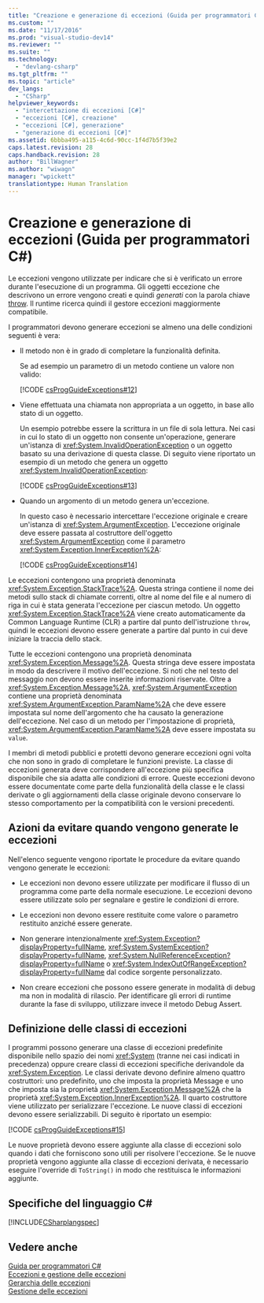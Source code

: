```yaml
---
title: "Creazione e generazione di eccezioni (Guida per programmatori C#) | Microsoft Docs"
ms.custom: ""
ms.date: "11/17/2016"
ms.prod: "visual-studio-dev14"
ms.reviewer: ""
ms.suite: ""
ms.technology: 
  - "devlang-csharp"
ms.tgt_pltfrm: ""
ms.topic: "article"
dev_langs: 
  - "CSharp"
helpviewer_keywords: 
  - "intercettazione di eccezioni [C#]"
  - "eccezioni [C#], creazione"
  - "eccezioni [C#], generazione"
  - "generazione di eccezioni [C#]"
ms.assetid: 6bbba495-a115-4c6d-90cc-1f4d7b5f39e2
caps.latest.revision: 28
caps.handback.revision: 28
author: "BillWagner"
ms.author: "wiwagn"
manager: "wpickett"
translationtype: Human Translation
---
```

# Creazione e generazione di eccezioni (Guida per programmatori C#)
Le eccezioni vengono utilizzate per indicare che si è verificato un errore durante l'esecuzione di un programma.  Gli oggetti eccezione che descrivono un errore vengono creati e quindi *generati* con la parola chiave [throw](../../../csharp/language-reference/keywords/throw.md).  Il runtime ricerca quindi il gestore eccezioni maggiormente compatibile.  
  
 I programmatori devono generare eccezioni se almeno una delle condizioni seguenti è vera:  
  
-   Il metodo non è in grado di completare la funzionalità definita.  
  
     Se ad esempio un parametro di un metodo contiene un valore non valido:  
  
     [!CODE [csProgGuideExceptions#12](../CodeSnippet/VS_Snippets_VBCSharp/csProgGuideExceptions#12)]  
  
-   Viene effettuata una chiamata non appropriata a un oggetto, in base allo stato di un oggetto.  
  
     Un esempio potrebbe essere la scrittura in un file di sola lettura.  Nei casi in cui lo stato di un oggetto non consente un'operazione, generare un'istanza di <xref:System.InvalidOperationException> o un oggetto basato su una derivazione di questa classe.  Di seguito viene riportato un esempio di un metodo che genera un oggetto <xref:System.InvalidOperationException>:  
  
     [!CODE [csProgGuideExceptions#13](../CodeSnippet/VS_Snippets_VBCSharp/csProgGuideExceptions#13)]  
  
-   Quando un argomento di un metodo genera un'eccezione.  
  
     In questo caso è necessario intercettare l'eccezione originale e creare un'istanza di <xref:System.ArgumentException>.  L'eccezione originale deve essere passata al costruttore dell'oggetto <xref:System.ArgumentException> come il parametro <xref:System.Exception.InnerException%2A>:  
  
     [!CODE [csProgGuideExceptions#14](../CodeSnippet/VS_Snippets_VBCSharp/csProgGuideExceptions#14)]  
  
 Le eccezioni contengono una proprietà denominata <xref:System.Exception.StackTrace%2A>.  Questa stringa contiene il nome dei metodi sullo stack di chiamate correnti, oltre al nome del file e al numero di riga in cui è stata generata l'eccezione per ciascun metodo.  Un oggetto <xref:System.Exception.StackTrace%2A> viene creato automaticamente da Common Language Runtime \(CLR\) a partire dal punto dell'istruzione `throw`, quindi le eccezioni devono essere generate a partire dal punto in cui deve iniziare la traccia dello stack.  
  
 Tutte le eccezioni contengono una proprietà denominata <xref:System.Exception.Message%2A>.  Questa stringa deve essere impostata in modo da descrivere il motivo dell'eccezione.  Si noti che nel testo del messaggio non devono essere inserite informazioni riservate.  Oltre a <xref:System.Exception.Message%2A>, <xref:System.ArgumentException> contiene una proprietà denominata <xref:System.ArgumentException.ParamName%2A> che deve essere impostata sul nome dell'argomento che ha causato la generazione dell'eccezione.  Nel caso di un metodo per l'impostazione di proprietà, <xref:System.ArgumentException.ParamName%2A> deve essere impostata su `value`.  
  
 I membri di metodi pubblici e protetti devono generare eccezioni ogni volta che non sono in grado di completare le funzioni previste.  La classe di eccezioni generata deve corrispondere all'eccezione più specifica disponibile che sia adatta alle condizioni di errore.  Queste eccezioni devono essere documentate come parte della funzionalità della classe e le classi derivate o gli aggiornamenti della classe originale devono conservare lo stesso comportamento per la compatibilità con le versioni precedenti.  
  
## Azioni da evitare quando vengono generate le eccezioni  
 Nell'elenco seguente vengono riportate le procedure da evitare quando vengono generate le eccezioni:  
  
-   Le eccezioni non devono essere utilizzate per modificare il flusso di un programma come parte della normale esecuzione.  Le eccezioni devono essere utilizzate solo per segnalare e gestire le condizioni di errore.  
  
-   Le eccezioni non devono essere restituite come valore o parametro restituito anziché essere generate.  
  
-   Non generare intenzionalmente <xref:System.Exception?displayProperty=fullName>, <xref:System.SystemException?displayProperty=fullName>, <xref:System.NullReferenceException?displayProperty=fullName> o <xref:System.IndexOutOfRangeException?displayProperty=fullName> dal codice sorgente personalizzato.  
  
-   Non creare eccezioni che possono essere generate in modalità di debug ma non in modalità di rilascio.  Per identificare gli errori di runtime durante la fase di sviluppo, utilizzare invece il metodo Debug Assert.  
  
## Definizione delle classi di eccezioni  
 I programmi possono generare una classe di eccezioni predefinite disponibile nello spazio dei nomi <xref:System> \(tranne nei casi indicati in precedenza\) oppure creare classi di eccezioni specifiche derivandole da <xref:System.Exception>.  Le classi derivate devono definire almeno quattro costruttori: uno predefinito, uno che imposta la proprietà Message e uno che imposta sia la proprietà <xref:System.Exception.Message%2A> che la proprietà <xref:System.Exception.InnerException%2A>.  Il quarto costruttore viene utilizzato per serializzare l'eccezione.  Le nuove classi di eccezioni devono essere serializzabili.  Di seguito è riportato un esempio:  
  
 [!CODE [csProgGuideExceptions#15](../CodeSnippet/VS_Snippets_VBCSharp/csProgGuideExceptions#15)]  
  
 Le nuove proprietà devono essere aggiunte alla classe di eccezioni solo quando i dati che forniscono sono utili per risolvere l'eccezione.  Se le nuove proprietà vengono aggiunte alla classe di eccezioni derivata, è necessario eseguire l'override di `ToString()` in modo che restituisca le informazioni aggiunte.  
  
## Specifiche del linguaggio C\#  
 [!INCLUDE[CSharplangspec](../../../csharp/language-reference/keywords/includes/csharplangspec_md.md)]  
  
## Vedere anche  
 [Guida per programmatori C\#](../../../csharp/programming-guide/index.md)   
 [Eccezioni e gestione delle eccezioni](../../../csharp/programming-guide/exceptions/exceptions-and-exception-handling.md)   
 [Gerarchia delle eccezioni](../Topic/Exception%20Hierarchy.md)   
 [Gestione delle eccezioni](../../../csharp/programming-guide/exceptions/exception-handling.md)